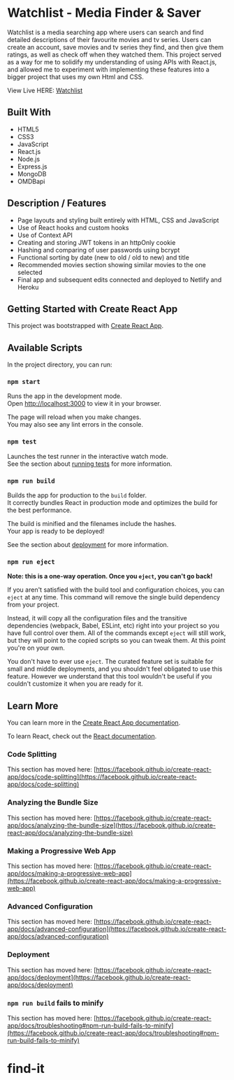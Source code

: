 # Watchlist - Media Finder & Saver
Watchlist is a media searching app where users can search and find detailed descriptions of their favourite movies and tv series. Users can create an account, save movies and tv series they find, and then give them ratings, as well as check off when they watched them. This project served as a way for me to solidify my understanding of using APIs with React.js, and allowed me to experiment with implementing these features into a bigger project that uses my own Html and CSS.

View Live HERE: [Watchlist](https://watchlist-client.netlify.app/)



## Built With
- HTML5
- CSS3
- JavaScript
- React.js
- Node.js
- Express.js
- MongoDB
- OMDBapi


## Description / Features
- Page layouts and styling built entirely with HTML, CSS and JavaScript
- Use of React hooks and custom hooks
- Use of Context API
- Creating and storing JWT tokens in an httpOnly cookie
- Hashing and comparing of user passwords using bcrypt
- Functional sorting by date (new to old / old to new) and title
- Recommended movies section showing similar movies to the one selected
- Final app and subsequent edits connected and deployed to Netlify and Heroku




<!-- ## Images



### Landing
!['Landing page of app'](https://github.com/JoshuaHaughton/find-it/blob/main/docs/Landing.png)


### Search
!['Landing page of app'](https://github.com/JoshuaHaughton/find-it/blob/main/docs/Search.png)


### Search Results
!['List of all available vinyls'](https://github.com/JoshuaHaughton/find-it/blob/main/docs/Search_Results.png)


### Movie Info
!['List of all available vinyls'](https://github.com/JoshuaHaughton/find-it/blob/main/docs/Movie_Info.png)


### Recommended Movies
!['List of all available vinyls'](https://github.com/JoshuaHaughton/find-it/blob/main/docs/Recommended_Movies.png)


### Mobile Mode
!['List of all available vinyls'](https://github.com/JoshuaHaughton/find-it/blob/main/docs/Mobile_Mode.png) -->






## Getting Started with Create React App

This project was bootstrapped with [Create React App](https://github.com/facebook/create-react-app).

## Available Scripts

In the project directory, you can run:

### `npm start`

Runs the app in the development mode.\
Open [http://localhost:3000](http://localhost:3000) to view it in your browser.

The page will reload when you make changes.\
You may also see any lint errors in the console.

### `npm test`

Launches the test runner in the interactive watch mode.\
See the section about [running tests](https://facebook.github.io/create-react-app/docs/running-tests) for more information.

### `npm run build`

Builds the app for production to the `build` folder.\
It correctly bundles React in production mode and optimizes the build for the best performance.

The build is minified and the filenames include the hashes.\
Your app is ready to be deployed!

See the section about [deployment](https://facebook.github.io/create-react-app/docs/deployment) for more information.

### `npm run eject`

**Note: this is a one-way operation. Once you `eject`, you can't go back!**

If you aren't satisfied with the build tool and configuration choices, you can `eject` at any time. This command will remove the single build dependency from your project.

Instead, it will copy all the configuration files and the transitive dependencies (webpack, Babel, ESLint, etc) right into your project so you have full control over them. All of the commands except `eject` will still work, but they will point to the copied scripts so you can tweak them. At this point you're on your own.

You don't have to ever use `eject`. The curated feature set is suitable for small and middle deployments, and you shouldn't feel obligated to use this feature. However we understand that this tool wouldn't be useful if you couldn't customize it when you are ready for it.

## Learn More

You can learn more in the [Create React App documentation](https://facebook.github.io/create-react-app/docs/getting-started).

To learn React, check out the [React documentation](https://reactjs.org/).

### Code Splitting

This section has moved here: [https://facebook.github.io/create-react-app/docs/code-splitting](https://facebook.github.io/create-react-app/docs/code-splitting)

### Analyzing the Bundle Size

This section has moved here: [https://facebook.github.io/create-react-app/docs/analyzing-the-bundle-size](https://facebook.github.io/create-react-app/docs/analyzing-the-bundle-size)

### Making a Progressive Web App

This section has moved here: [https://facebook.github.io/create-react-app/docs/making-a-progressive-web-app](https://facebook.github.io/create-react-app/docs/making-a-progressive-web-app)

### Advanced Configuration

This section has moved here: [https://facebook.github.io/create-react-app/docs/advanced-configuration](https://facebook.github.io/create-react-app/docs/advanced-configuration)

### Deployment

This section has moved here: [https://facebook.github.io/create-react-app/docs/deployment](https://facebook.github.io/create-react-app/docs/deployment)

### `npm run build` fails to minify

This section has moved here: [https://facebook.github.io/create-react-app/docs/troubleshooting#npm-run-build-fails-to-minify](https://facebook.github.io/create-react-app/docs/troubleshooting#npm-run-build-fails-to-minify)
# find-it
